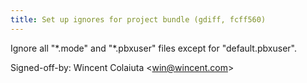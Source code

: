 ```yaml
---
title: Set up ignores for project bundle (gdiff, fcff560)
---
```


Ignore all "\*.mode" and "\*.pbxuser" files except for "default.pbxuser".

Signed-off-by: Wincent Colaiuta &lt;win@wincent.com&gt;
